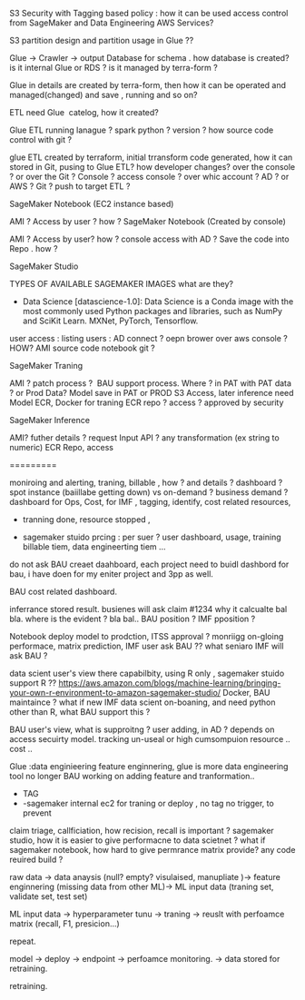 S3 Security with Tagging based policy : how it can be used access control from SageMaker and Data Engineering AWS Services?

S3 partition design and partition usage in Glue ??

Glue → Crawler → output Database for schema . how database is created? is it internal Glue or RDS ? is it managed by terra-form ?

Glue in details are created by terra-form, then how it can be operated and managed(changed) and save , running and so on?

ETL need Glue  catelog, how it created? 

Glue ETL running lanague ? spark python ? version ? how source code control with git ? 

glue ETL created by terraform,
initial trransform code generated, how it can stored in Git, pusing to Glue ETL?
how developer changes? over the console ? or over the Git ?
Console ? access console ? over whic account ? AD ? or AWS ?
Git ? push to target ETL ?


SageMaker Notebook (EC2 instance based)

AMI ?
Access by user ? how ?
SageMaker Notebook (Created by console)

AMI ?
Access by user? how ? console access with AD ?
Save the code into Repo . how ?


SageMaker Studio

TYPES OF AVAILABLE SAGEMAKER IMAGES 
what are they?
- Data Science [datascience-1.0]: Data Science is a Conda image with the most commonly used Python packages and libraries, such as NumPy and SciKit Learn.
MXNet, PyTorch, Tensorflow.


user access : listing users  : AD connect ?
              oepn brower over aws console ?  HOW?
              AMI
source code notebook git ?

SageMaker Traning

AMI ?
patch process ? 
BAU support process.
Where ? in PAT with PAT data ? or Prod Data?
Model save in PAT or PROD
S3 Access, later inference need Model
ECR, Docker for traning
ECR repo ?
access ?
approved by security


SageMaker Inference

AMI?
futher details ?
request Input API ? any transformation (ex string to numeric)
ECR Repo, access


=========

moniroing and alerting,
traning, billable , how ? and details ? dashboard ? spot instance (baiillabe getting down)  vs on-demand ? business demand ?
dashboard for Ops, Cost, for IMF , 
tagging, identify, cost related resources, 
- tranning done, resource stopped , 

- sagemaker stuido prcing : per suer ? user dashboard, usage, training billable tiem, data engineerting tiem ...

do not ask BAU creaet daahboard, each project need to buidl dashbord for bau, i have doen for my eniter project and 3pp as well.

BAU cost related dashboard.


inferrance stored result. 
busienes will ask claim #1234 why it calcualte bal bla. where is the evident ? bla bal..
BAU position ? IMF pposition ?


Notebook deploy model to prodction, ITSS approval ?
monriigg on-gloing performace, matrix prediction, 
IMF user ask BAU ?? what seniaro IMF will ask BAU ?


data scient user's view there capabilbity, using R only , sagemaker stuido support R ??
https://aws.amazon.com/blogs/machine-learning/bringing-your-own-r-environment-to-amazon-sagemaker-studio/
Docker, BAU maintaince ? 
what if new IMF data scient on-boaning, and need python other than R, what BAU support this ?


BAU user's view, what is supproitng ? user adding, in AD ? depends on access secuirty model.
tracking un-useal or high cumsompuion resource .. cost ..



Glue :data enginieering feature enginnering, 
glue is more data engineering tool no longer BAU working on adding feature and tranformation..

- TAG
- -sagemaker internal ec2 for traning or deploy , no tag no trigger, to prevent



claim triage, callficiation,
how recision, recall is important ? 
sagemaker studio, how it is easier to give performacne to data scietnet ?
what if sagemaker notebook, how hard to give permrance matrix provide? any code reuired build ?




raw data -> data anaysis (null? empty? visulaised, manupliate )-> feature enginnering (missing data from other ML)-> ML input data (traning set, validate set, test set)

ML input data -> hyperparameter tunu -> traning -> reuslt with perfoamce matrix (recall, F1, presicion...)

repeat.

model -> deploy -> endpoint -> perfoamce monitoring. -> data stored for retraining.

retraining.


